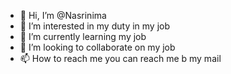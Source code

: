 - 👋 Hi, I’m @Nasrinima
- 👀 I’m interested in my duty in my job
- 🌱 I’m currently learning my job
- 💞️ I’m looking to collaborate on my job
- 📫 How to reach me you can reach me b my mail

<!---
Nasrinima/Nasrinima is a ✨ special ✨ repository because its `README.md` (this file) appears on your GitHub profile.
You can click the Preview link to take a look at your changes.
--->
